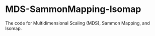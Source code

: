 # MDS-SammonMapping-Isomap
The code for Multidimensional Scaling (MDS), Sammon Mapping, and Isomap.
